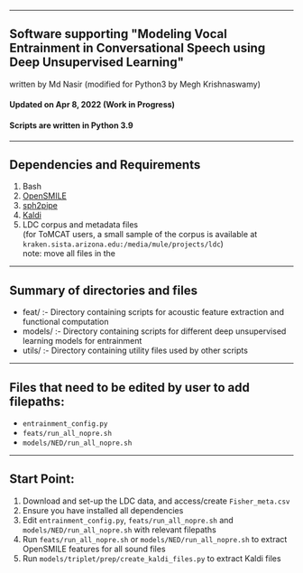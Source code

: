 ------------------------------------------------------------------------------------------
Software supporting "Modeling Vocal Entrainment in Conversational Speech using Deep Unsupervised Learning"
------------------------------------------------------------------------------------------

written by Md Nasir (modified for Python3 by Megh Krishnaswamy)


#### Updated on Apr 8, 2022 (Work in Progress)
#### Scripts are written in Python 3.9


------------
Dependencies and Requirements
------------
1. Bash
2. [OpenSMILE](https://github.com/audeering/opensmile) 
3. [sph2pipe](https://github.com/burrmill/sph2pipe)
5. [Kaldi](https://kaldi-asr.org)
4. LDC corpus and metadata files <br>(for ToMCAT users, a small sample of the corpus is available at `kraken.sista.arizona.edu:/media/mule/projects/ldc`)
<br> note: move all files in the 

------------------------
Summary of directories and files
--------------------------------

- feat/ :- Directory containing scripts for acoustic feature extraction and functional computation
- models/ :- Directory containing scripts for different deep unsupervised learning models for entrainment
- utils/ :- Directory containing utility files used by other scripts

------------------------
Files that need to be edited by user to add filepaths:
--------------------------------

- `entrainment_config.py`
- `feats/run_all_nopre.sh`
- `models/NED/run_all_nopre.sh`

------------------------
Start Point:
--------------------------------
1. Download and set-up the LDC data, and access/create `Fisher_meta.csv`
2. Ensure you have installed all dependencies
3. Edit `entrainment_config.py`, `feats/run_all_nopre.sh` and `models/NED/run_all_nopre.sh` with relevant filepaths
4. Run `feats/run_all_nopre.sh` or `models/NED/run_all_nopre.sh` to extract OpenSMILE features for all sound files
5. Run `models/triplet/prep/create_kaldi_files.py` to extract Kaldi files
			
